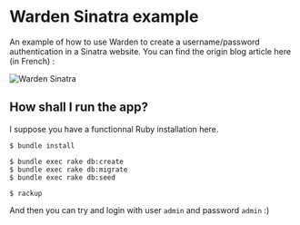 # Warden Sinatra example

An example of how to use Warden to create a username/password authentication in a Sinatra website. You can find the origin blog article here (in French) :

![Warden Sinatra](README.png)

## How shall I run the app?

I suppose you have a functionnal Ruby installation here.

```
$ bundle install

$ bundle exec rake db:create
$ bundle exec rake db:migrate
$ bundle exec rake db:seed

$ rackup
```

And then you can try and login with user `admin` and password `admin` :)
